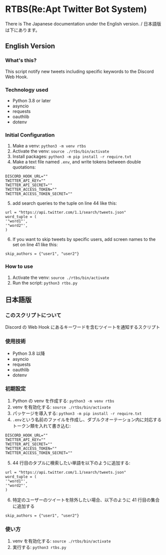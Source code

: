 # RTBS(Re:Apt Twitter Bot System)

There is The Japanese documentation under the English version. / 日本語版は下にあります。

## English Version

### What's this?

This script notify new tweets including specific keywords to the Discord Web Hook.

### Technology used

- Python 3.8 or later
- asyncio
- requests
- oauthlib
- dotenv

### Initial Configuration

1. Make a venv: `python3 -m venv rtbs`
1. Activate the venv: `source ./rtbs/bin/activate`
1. Install packages: `python3 -m pip install -r require.txt`
1. Make a text file named `.env`, and write tokens between double quotations:

```python:
DISCORD_HOOK_URL=""
TWITTER_API_KEY=""
TWITTER_API_SECRET=""
TWITTER_ACCESS_TOKEN=""
TWITTER_ACCESS_TOKEN_SECRET=""
```

5. add search queries to the tuple on line 44 like this:

```
url = "https://api.twitter.com/1.1/search/tweets.json"
word_tuple = (
'"word1"',
'"word2"',
)
```

6. If you want to skip tweets by specific users, add screen names to the set on line 41 like this:

```
skip_authors = {"user1", "user2"}
```

### How to use

1. Activate the venv: `source ./rtbs/bin/activate`
1. Run the script: `python3 rtbs.py`

## 日本語版

### このスクリプトについて

Discord の Web Hook にあるキーワードを含むツイートを通知するスクリプト

### 使用技術

- Python 3.8 以降
- asyncio
- requests
- oauthlib
- dotenv

### 初期設定

1. Python の venv を作成する: `python3 -m venv rtbs`
1. venv を有効化する: `source ./rtbs/bin/activate`
1. パッケージを導入する: `python3 -m pip install -r require.txt`
1. `.env`という名前のファイルを作成し、ダブルクオーテーション内に対応するトークン類を入れて書き込む:

```python:
DISCORD_HOOK_URL=""
TWITTER_API_KEY=""
TWITTER_API_SECRET=""
TWITTER_ACCESS_TOKEN=""
TWITTER_ACCESS_TOKEN_SECRET=""
```

5. 44 行目のタプルに検索したい単語を以下のように追加する:

```
url = "https://api.twitter.com/1.1/search/tweets.json"
word_tuple = (
'"word1"',
'"word2"',
)
```

6. 特定のユーザーのツイートを除外したい場合、以下のように 41 行目の集合に追加する

```
skip_authors = {"user1", "user2"}
```

### 使い方

1. venv を有効化する: `source ./rtbs/bin/activate`
1. 実行する: `python3 rtbs.py`
